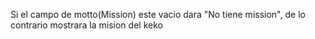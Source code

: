 Si el campo de motto(Mission) este vacio dara "No tiene mission", de lo contrario mostrara la mision del keko
